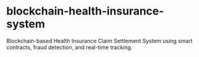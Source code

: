 # blockchain-health-insurance-system
Blockchain-based Health Insurance Claim Settlement System using smart contracts, fraud detection, and real-time tracking.
